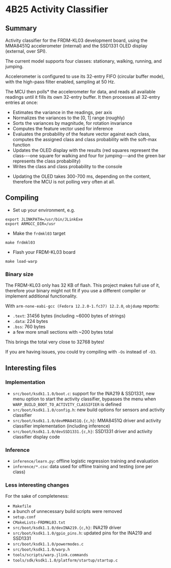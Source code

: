 # 4B25 Activity Classifier

## Summary

Activity classifier for the FRDM-KL03 development board, using the MMA8451Q
accelerometer (internal) and the SSD1331 OLED display (external, over SPI).

The current model supports four classes: stationary, walking, running, and
jumping.

Accelerometer is configured to use its 32-entry FIFO (circular buffer mode),
with the high-pass filter enabled, sampling at 50 Hz.

The MCU then polls* the accelerometer for data, and reads all available readings
until it fills its own 32-entry buffer. It then processes all 32-entry entries
at once:
- Estimates the variance in the readings, per axis
- Normalizes the variances to the [0, 1] range (roughly)
- Sorts the variances by magnitude, for rotation invariance
- Computes the feature vector used for inference
- Evaluates the probability of the feature vector against each class, computes
        the assigned class and class probability with the soft-max function
- Updates the OLED display with the results (red squares represent the
class---one square for walking and four for jumping---and the green bar
represents the class probability)
- Writes the class and class probability to the console

* Updating the OLED takes 300-700 ms, depending on the content, therefore the
MCU is not polling very often at all.

## Compiling

- Set up your environment, e.g.

```shell
export JLINKPATH=/usr/bin/JLinkExe
export ARMGCC_DIR=/usr
```

- Make the `frdmkl03` target

```shell
make frdmkl03
```

- Flash your FRDM-KL03 board

```shell
make load-warp
```

### Binary size

The FRDM-KL03 only has 32 KB of flash. This project makes full use of it,
therefore your binary might not fit if you use a different compiler or implement
additional functionality.

With `arm-none-eabi-gcc (Fedora 12.2.0-1.fc37) 12.2.0`, `objdump` reports:
- `.text`: 31456 bytes (including ~6000 bytes of strings)
- `.data`: 224 bytes
- `.bss`: 760 bytes
- a few more small sections with ~200 bytes total

This brings the total very close to 32768 bytes!

If you are having issues, you could try compiling with `-Os` instead of `-O3`.

## Interesting files

### Implementation

- `src/boot/ksdk1.1.0/boot.c`: support for the INA219 & SSD1331, new menu option
        to start the activity classifier, bypasses the menu when
        `WARP_BUILD_BOOT_TO_ACTIVITY_CLASSIFIER` is defined
- `src/boot/ksdk1.1.0/config.h`: new build options for sensors and activity
        classifier
- `src/boot/ksdk1.1.0/devMMA8451Q.{c,h}`: MMA8451Q driver and activity
        classifier implementation (including inference)
- `src/boot/ksdk1.1.0/devSSD1331.{c,h}`: SSD1331 driver and activity classifier
        display code

### Inference

- `inference/learn.py`: offline logistic regression training and evaluation
- `inference/*.csv`: data used for offline training and testing (one per class)

### Less interesting changes

For the sake of completeness:
- `Makefile`
- a bunch of unnecessary build scripts were removed
- `setup.conf`
- `CMakeLists-FRDMKL03.txt`
- `src/boot/ksdk1.1.0/devINA219.{c,h}`: INA219 driver
- `src/boot/ksdk1.1.0/gpio_pins.h`: updated pins for the INA219 and SSD1331
- `src/boot/ksdk1.1.0/powermodes.c`
- `src/boot/ksdk1.1.0/warp.h`
- `tools/scripts/warp.jlink.commands`
- `tools/sdk/ksdk1.1.0/platform/startup/startup.c`
